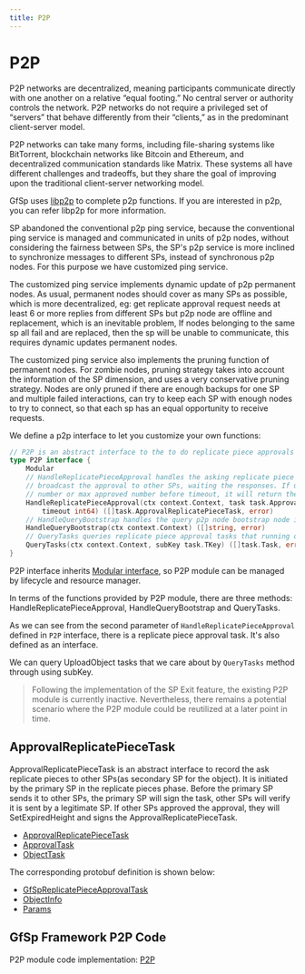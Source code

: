 ```yaml
---
title: P2P
---
```


# P2P

P2P networks are decentralized, meaning participants communicate directly with one another on a relative “equal footing.” No central server or authority controls the network. P2P networks do not require a privileged set of “servers” that behave differently from their “clients,” as in the predominant client-server model.

P2P networks can take many forms, including file-sharing systems like BitTorrent, blockchain networks like Bitcoin and Ethereum, and decentralized communication standards like Matrix. These systems all have different challenges and tradeoffs, but they share the goal of improving upon the traditional client-server networking model.

GfSp uses [libp2p](https://github.com/libp2p/go-libp2p) to complete p2p functions. If you are interested in p2p, you can refer libp2p for more information.

SP abandoned the conventional p2p ping service, because the conventional ping service is managed and communicated in units of p2p nodes, without considering the fairness between SPs, the SP's p2p service is more inclined to synchronize messages to different SPs, instead of synchronous p2p nodes. For this purpose we have customized ping service.

The customized ping service implements dynamic update of p2p permanent nodes. As usual, permanent nodes should cover as many SPs as possible, which is more decentralized, eg: get replicate approval request needs at least 6 or more replies from different SPs but p2p node are offline and replacement, which is an inevitable problem, If nodes belonging to the same sp all fail and are replaced, then the sp will be unable to communicate, this requires dynamic updates permanent nodes.

The customized ping service also implements the pruning function of permanent nodes. For zombie nodes, pruning strategy takes into account the information of the SP dimension, and uses a very conservative pruning strategy. Nodes are only pruned if there are enough backups for one SP and multiple failed interactions, can try to keep each SP with enough nodes to try to connect, so that each sp has an equal opportunity to receive requests.

We define a p2p interface to let you customize your own functions:

``` go
// P2P is an abstract interface to the to do replicate piece approvals between SPs.
type P2P interface {
    Modular
    // HandleReplicatePieceApproval handles the asking replicate piece approval, it will
    // broadcast the approval to other SPs, waiting the responses. If up to min approved
    // number or max approved number before timeout, it will return the approvals.
    HandleReplicatePieceApproval(ctx context.Context, task task.ApprovalReplicatePieceTask, min, max int32,
        timeout int64) ([]task.ApprovalReplicatePieceTask, error)
    // HandleQueryBootstrap handles the query p2p node bootstrap node info.
    HandleQueryBootstrap(ctx context.Context) ([]string, error)
    // QueryTasks queries replicate piece approval tasks that running on p2p by task sub-key.
    QueryTasks(ctx context.Context, subKey task.TKey) ([]task.Task, error)
}
```

P2P interface inherits [Modular interface](./common/lifecycle_modular.md#modular-interface), so P2P module can be managed by lifecycle and resource manager.

In terms of the functions provided by P2P module, there are three methods: HandleReplicatePieceApproval, HandleQueryBootstrap and QueryTasks.

As we can see from the second parameter of `HandleReplicatePieceApproval` defined in `P2P` interface, there is a replicate piece approval task. It's also defined as an interface.

We can query UploadObject tasks that we care about by `QueryTasks` method through using subKey.

> Following the implementation of the SP Exit feature, the existing P2P module is currently inactive. Nevertheless, there remains a potential scenario where the P2P module could be reutilized at a later point in time.

## ApprovalReplicatePieceTask

ApprovalReplicatePieceTask is an abstract interface to record the ask replicate pieces to other SPs(as secondary SP for the object). It is initiated by the primary SP in the replicate pieces phase. Before the primary SP sends it to other SPs, the primary SP will sign the task, other SPs will verify it is sent by a legitimate SP. If other SPs approved the approval, they will SetExpiredHeight and signs the ApprovalReplicatePieceTask.

- [ApprovalReplicatePieceTask](./common/task.md#approvalreplicatepiecetask)
- [ApprovalTask](./common/task.md#approvaltask)
- [ObjectTask](./common/task.md#objecttask)

The corresponding protobuf definition is shown below:

- [GfSpReplicatePieceApprovalTask](./common/proto.md#gfspreplicatepieceapprovaltask-proto)
- [ObjectInfo](./common/proto.md#objectinfo-proto)
- [Params](./common/proto.md#params-proto)

## GfSp Framework P2P Code

P2P module code implementation: [P2P](https://github.com/bnb-chain/greenfield-storage-provider/tree/master/modular/p2p)
